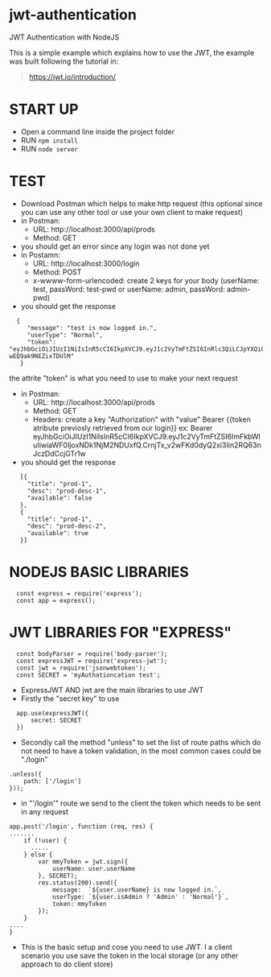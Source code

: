 # jwt-authentication
JWT Authentication with NodeJS

This is a simple example which explains how to use the JWT, the example was  built  following the tutorial in:
> https://jwt.io/introduction/

# START UP
- Open a command line inside the project folder
- RUN `npm install`
- RUN `node server` 

# TEST
- Download Postman which helps to make http request (this optional since you can use any other tool or  use your own client to make request)
- in Postman:
  - URL: http://localhost:3000/api/prods
   - Method: GET
- you should get an error since any login was not  done yet
- in Postamn:
  - URL: http://localhost:3000/login
  - Method: POST
  - x-wwww-form-urlencoded: create 2 keys for your body (userName: test,  passWord: test-pwd or userName: admin, passWord: admin-pwd)
- you should get the response 
 ``` 
   {
      "message": "test is now logged in.",
      "userType": "Normal",
      "token": "eyJhbGciOiJIUzI1NiIsInR5cCI6IkpXVCJ9.eyJ1c2VyTmFtZSI6InRlc3QiLCJpYXQiOjE0OTU2MzgxNDh9.jul0qpw2PIHEkK6VPLQeCcmHW-wEQ9ak9NEZixTDUlM"
    }
```
  the attrite "token" is what you need to use to make your next request
 - in Postman:
    - URL: http://localhost:3000/api/prods
    - Method: GET
    - Headers: create a key "Authorization" with "value" Bearer {{token atribute previosly retrieved from our login}}
      ex:
      Bearer eyJhbGciOiJIUzI1NiIsInR5cCI6IkpXVCJ9.eyJ1c2VyTmFtZSI6ImFkbWluIiwiaWF0IjoxNDk1NjM2NDUxfQ.CrnjTx_v2wFKd0dyQ2xi3Iin2RQ63nJczDdCcjGTr1w 
  - you should get the response
 ```
    [{
      "title": "prod-1",
      "desc": "prod-desc-1",
      "available": false
    },
    {
      "title": "prod-1",
      "desc": "prod-desc-2",
      "available": true
    }] 
 ```
 
# NODEJS BASIC LIBRARIES
```
  const express = require('express');
  const app = express();
 ``` 
# JWT LIBRARIES FOR "EXPRESS"
```
  const bodyParser = require('body-parser');
  const expressJWT = require('express-jwt');
  const jwt = require('jsonwebtoken');
  const SECRET = 'myAuthationcation test';
```
- ExpressJWT AND jwt are the main libraries to use JWT
- Firstly the "secret key" to use 
```
  app.use(expressJWT({
      secret: SECRET
  })
```
- Secondly call the method "unless" to set the list of route paths which do not need to have a token validation, 
  in the most common cases could be "./login"
```
.unless({
    path: ['/login']
}));
```
- in "'/login'" route we send to the client the token which needs to be sent in any request
```
app.post('/login', function (req, res) {
.......
    if (!user) {
      .....
    } else {
        var mmyToken = jwt.sign({
            userName: user.userName
        }, SECRET);
        res.status(200).send({
            message:  `${user.userName} is now logged in.`,
            userType: `${user.isAdmin ? 'Admin' : 'Normal'}`,
            token: mmyToken
        });
    }
....
}
```
- This is the basic setup and cose you need to use JWT. I a client scenario you use save the token in the local storage (or any other approach to do client store)
     

